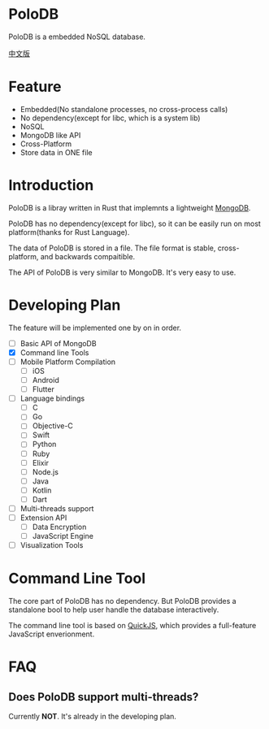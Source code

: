 
# PoloDB

PoloDB is a embedded NoSQL database.

[中文版](README_CN.md)

# Feature

- Embedded(No standalone processes, no cross-process calls)
- No dependency(except for libc, which is a system lib)
- NoSQL
- MongoDB like API
- Cross-Platform
- Store data in ONE file

# Introduction

PoloDB is a libray written in Rust
that implemnts a lightweight [MongoDB](https://www.mongodb.com/).

PoloDB has no dependency(except for libc),
so it can be easily run on most platform(thanks 
for Rust Language).

The data of PoloDB is stored in a file.
The file format is stable, cross-platform, and
backwards compaitible.

The API of PoloDB is very similar to MongoDB.
It's very easy to use.

# Developing Plan

The feature will be implemented one by on in order.

- [ ] Basic API of MongoDB
- [x] Command line Tools
- [ ] Mobile Platform Compilation
  - [ ] iOS
  - [ ] Android
  - [ ] Flutter
- [ ] Language bindings
  - [ ] C
  - [ ] Go
  - [ ] Objective-C
  - [ ] Swift
  - [ ] Python
  - [ ] Ruby
  - [ ] Elixir
  - [ ] Node.js
  - [ ] Java
  - [ ] Kotlin
  - [ ] Dart
- [ ] Multi-threads support
- [ ] Extension API
  - [ ] Data Encryption
  - [ ] JavaScript Engine
- [ ] Visualization Tools

# Command Line Tool

The core part of PoloDB has no dependency. But PoloDB provides
a standalone bool to help user handle the database interactively.

The command line tool is based on [QuickJS](https://bellard.org/quickjs/),
which provides a full-feature JavaScript enverionment.

# FAQ

## Does PoloDB support multi-threads?

Currently **NOT**. It's already in the developing plan.
